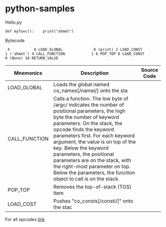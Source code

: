 # python-samples

Hello.py

`def myfunc():    print("ahmet")`

Bytecode

`  4           0 LOAD_GLOBAL              0 (print)
              2 LOAD_CONST               1 ('ahmet')
              4 CALL_FUNCTION            1
              6 POP_TOP
              8 LOAD_CONST               0 (None)
             10 RETURN_VALUE
`

| Mnemonics     | Description                                                                                                                                                                                                                                                                                                                                                                                                                                        | Source Code |
| ------------- | -------------------------------------------------------------------------------------------------------------------------------------------------------------------------------------------------------------------------------------------------------------------------------------------------------------------------------------------------------------------------------------------------------------------------------------------------- | ----------- |
| LOAD_GLOBAL   | Loads the global named co_names[/namei/] onto the sta                                                                                                                                                                                                                                                                                                                                                                                              |             |
| CALL_FUNCTION | Calls a function. The low byte of /argc/ indicates the number of positional parameters, the high byte the number of keyword parameters. On the stack, the opcode finds the keyword parameters first. For each keyword argument, the value is on top of the key. Below the keyword parameters, the positional parameters are on the stack, with the right-most parameter on top. Below the parameters, the function object to call is on the stack. |             |
| POP_TOP       | Removes the top-of-stack (TOS) item                                                                                                                                                                                                                                                                                                                                                                                                                |             |
| LOAD_COST     | Pushes "co_consts[/consti/]" onto the stac                                                                                                                                                                                                                                                                                                                                                                                                         |             |

For all opcodes [link](https://unpyc.sourceforge.net/Opcodes.html)
